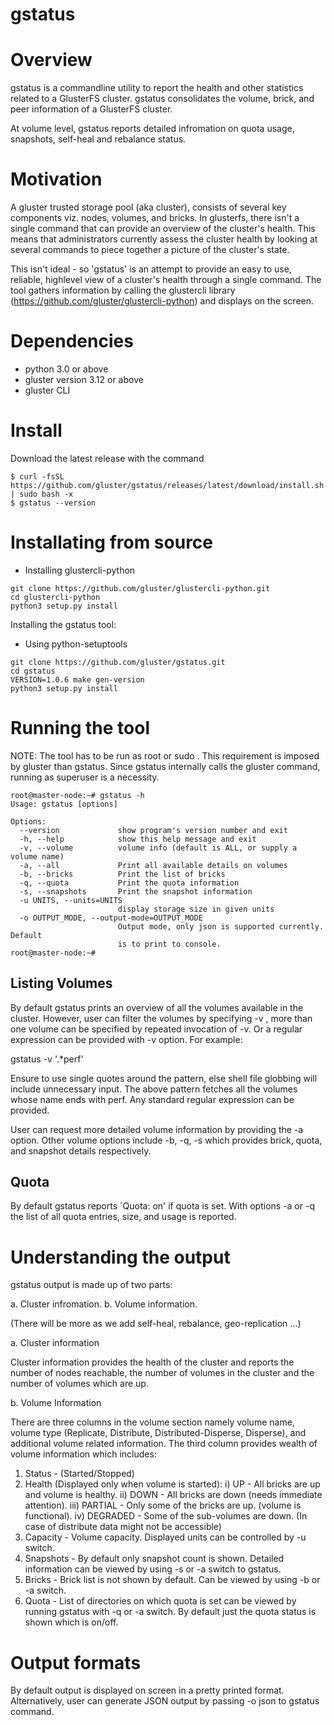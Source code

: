 gstatus
=======

Overview
========
gstatus is a commandline utility to report the health and other statistics
related to a GlusterFS cluster. gstatus consolidates the volume, brick, and peer
information of a GlusterFS cluster.

At volume level, gstatus reports detailed infromation on quota usage, snapshots,
self-heal and rebalance status.

Motivation
==========
A gluster trusted storage pool (aka cluster), consists of several key
components viz. nodes, volumes, and bricks. In glusterfs, there isn't a single
command that can provide an overview of the cluster's health. This means that
administrators currently assess the cluster health by looking at several
commands to piece together a picture of the cluster's state.

This isn't ideal - so 'gstatus' is an attempt to provide an easy to use,
reliable, highlevel view of a cluster's health through a single command. The
tool gathers information by calling the glustercli library
(https://github.com/gluster/glustercli-python) and displays on the screen.

Dependencies
============
- python 3.0 or above
- gluster version 3.12 or above
- gluster CLI

Install
=======
Download the latest release with the command

```
$ curl -fsSL https://github.com/gluster/gstatus/releases/latest/download/install.sh | sudo bash -x
$ gstatus --version
```

Installating from source
========================
* Installing glustercli-python

```
git clone https://github.com/gluster/glustercli-python.git
cd glustercli-python
python3 setup.py install
```

Installing the gstatus tool:
* Using python-setuptools

```
git clone https://github.com/gluster/gstatus.git
cd gstatus
VERSION=1.0.6 make gen-version
python3 setup.py install
```

Running the tool
================

NOTE: The tool has to be run as root or sudo <cmd>. This requirement is
      imposed by gluster than gstatus. Since gstatus internally calls the
      gluster command, running as superuser is a necessity.

```
root@master-node:~# gstatus -h
Usage: gstatus [options]

Options:
  --version             show program's version number and exit
  -h, --help            show this help message and exit
  -v, --volume          volume info (default is ALL, or supply a volume name)
  -a, --all             Print all available details on volumes
  -b, --bricks          Print the list of bricks
  -q, --quota           Print the quota information
  -s, --snapshots       Print the snapshot information
  -u UNITS, --units=UNITS
                        display storage size in given units
  -o OUTPUT_MODE, --output-mode=OUTPUT_MODE
                        Output mode, only json is supported currently. Default
                        is to print to console.
root@master-node:~#
```
      
Listing Volumes
---------------

By default gstatus prints an overview of all the volumes available in the
cluster. However, user can filter the volumes by specifying -v <volname>, more
than one volume can be specified by repeated invocation of -v. Or a regular
expression can be provided with -v option. For example:

gstatus -v '.*perf'

Ensure to use single quotes around the pattern, else shell file globbing will
include unnecessary input. The above pattern fetches all the volumes whose name
ends with perf. Any standard regular expression can be provided.

User can request more detailed volume information by providing the -a
option. Other volume options include -b, -q, -s which provides brick, quota, and
snapshot details respectively.

Quota
-----

By default gstatus reports `Quota: on' if quota is set. With options -a or -q
the list of all quota entries, size, and usage is reported.


Understanding the output
========================

gstatus output is made up of two parts:

a. Cluster infromation.
b. Volume information.

(There will be more as we add self-heal, rebalance, geo-replication ...)

a. Cluster information

Cluster information provides the health of the cluster and reports the number of
nodes reachable, the number of volumes in the cluster and the number of volumes
which are up.

b. Volume Information

There are three columns in the volume section namely volume name, volume type
(Replicate, Distribute, Distributed-Disperse, Disperse), and additional volume
related information. The third column provides wealth of volume information
which includes:

1. Status - (Started/Stopped)
2. Health (Displayed only when volume is started):
          i) UP       - All bricks are up and volume is healthy.
         ii) DOWN     - All bricks are down (needs immediate attention).
        iii) PARTIAL  - Only some of the bricks are up. (volume is functional).
         iv) DEGRADED - Some of the sub-volumes are down. (In case of distribute
                        data might not be accessible)
3. Capacity  - Volume capacity. Displayed units can be controlled by -u switch.
4. Snapshots - By default only snapshot count is shown. Detailed information can
               be viewed by using -s or -a switch to gstatus.
5. Bricks    - Brick list is not shown by default. Can be viewed by using -b or -a
               switch.
6. Quota     - List of directories on which quota is set can be viewed by
               running gstatus with -q or -a switch. By default just the quota
               status is shown which is on/off.

Output formats
==============
By default output is displayed on screen in a pretty printed format.
Alternatively, user can generate JSON output by passing -o json to gstatus
command.

